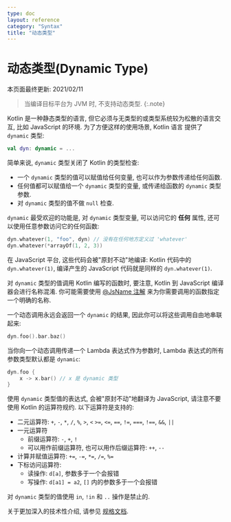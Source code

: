 ```yaml
---
type: doc
layout: reference
category: "Syntax"
title: "动态类型"
---
```


# 动态类型(Dynamic Type)

本页面最终更新: 2021/02/11

> 当编译目标平台为 JVM 时, 不支持动态类型.
{:.note}

Kotlin 是一种静态类型的语言, 但它必须与无类型的或类型系统较为松散的语言交互, 比如 JavaScript 的环境.
为了方便这样的使用场景, Kotlin 语言 提供了 `dynamic` 类型:

```kotlin
val dyn: dynamic = ...
```

简单来说, `dynamic` 类型关闭了 Kotlin 的类型检查:

- 一个 `dynamic` 类型的值可以赋值给任何变量, 也可以作为参数传递给任何函数.
- 任何值都可以赋值给一个 `dynamic` 类型的变量, 或传递给函数的 `dynamic` 类型参数.
- 对 `dynamic` 类型的值不做 `null` 检查.

`dynamic` 最受欢迎的功能是, 对 `dynamic` 类型变量, 可以访问它的 **任何** 属性,
还可以使用任意参数访问它的任何函数:

```kotlin
dyn.whatever(1, "foo", dyn) // 没有在任何地方定义过 'whatever'
dyn.whatever(*arrayOf(1, 2, 3))
```

在 JavaScript 平台, 这些代码会被"原封不动"地编译:
Kotlin 代码中的 `dyn.whatever(1)`,
编译产生的 JavaScript 代码就是同样的 `dyn.whatever(1)`.

对 `dynamic` 类型的值调用 Kotlin 编写的函数时,
要注意, Kotlin 到 JavaScript 编译器会进行名称混淆.
你可能需要使用 [@JsName 注解](js-to-kotlin-interop.html#jsname-annotation)
来为你需要调用的函数指定一个明确的名称.

一个动态调用永远会返回一个 `dynamic` 的结果, 因此你可以将这些调用自由地串联起来:

```kotlin
dyn.foo().bar.baz()
```

当你向一个动态调用传递一个 Lambda 表达式作为参数时, Lambda 表达式的所有参数类型默认都是 `dynamic`:

```kotlin
dyn.foo {
    x -> x.bar() // x 是 dynamic 类型
}
```

使用 `dynamic` 类型值的表达式, 会被"原封不动"地翻译为 JavaScript, 请注意不要使用 Kotlin 的运算符规约.
以下运算符是支持的:

* 二元运算符: `+`, `-`, `*`, `/`, `%`, `>`, `<` `>=`, `<=`, `==`, `!=`, `===`, `!==`, `&&`, `||`
* 一元运算符
    * 前缀运算符: `-`, `+`, `!`
    * 可以用作前缀运算符, 也可以用作后缀运算符: `++`, `--`
* 计算并赋值运算符: `+=`, `-=`, `*=`, `/=`, `%=`
* 下标访问运算符:
    * 读操作: `d[a]`, 参数多于一个会报错
    * 写操作: `d[a1] = a2`, `[]` 内的参数多于一个会报错

对 `dynamic` 类型的值使用 `in`, `!in` 和 `..` 操作是禁止的.

关于更加深入的技术性介绍, 请参见 [规格文档](https://github.com/JetBrains/kotlin/blob/master/spec-docs/dynamic-types.md).
